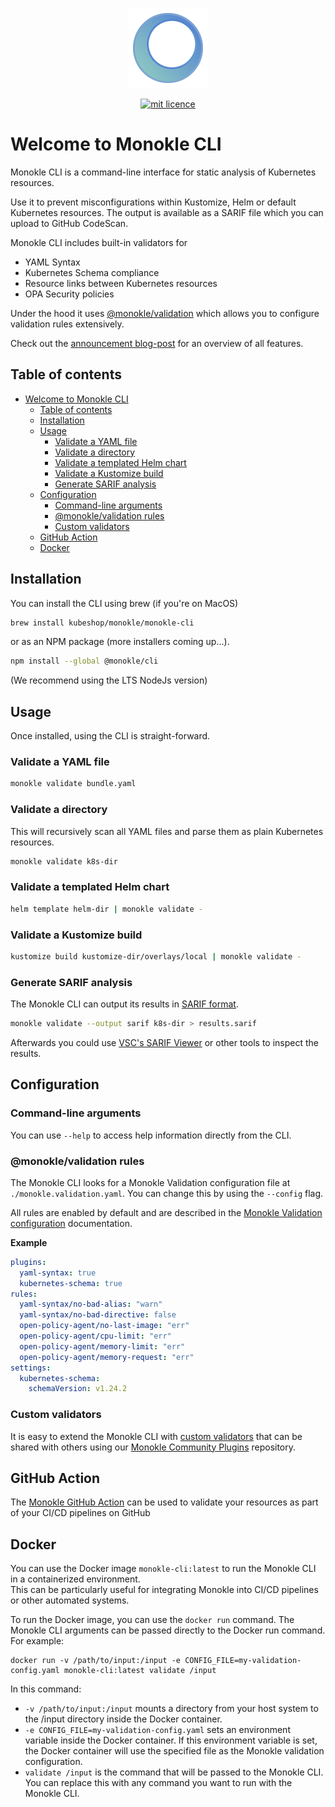 <p align="center">
  <img src="docs/images/large-icon-256.png" alt="Monokle Logo" width="128" height="128"/>
</p>

<p align="center">
  <a href="https://github.com/kubeshop/monokle-core/tree/main/packages/validation">
    <img title="mit licence" src="https://img.shields.io/badge/License-MIT-yellow.svg"/>
  </a>
</p>

# Welcome to Monokle CLI

Monokle CLI is a command-line interface for static analysis of Kubernetes resources.

Use it to prevent misconfigurations within Kustomize, Helm or default Kubernetes resources. The output is available as a SARIF file 
which you can upload to GitHub CodeScan.

Monokle CLI includes built-in validators for
- YAML Syntax
- Kubernetes Schema compliance
- Resource links between Kubernetes resources
- OPA Security policies

Under the hood it uses [@monokle/validation][monokle-validation] which allows you to configure validation rules extensively.

Check out the [announcement blog-post](https://monokle.io/blog/monokle-cli-flexible-kubernetes-yaml-validation) for an overview of all features.

## Table of contents

- [Welcome to Monokle CLI](#welcome-to-monokle-cli)
  - [Table of contents](#table-of-contents)
  - [Installation](#installation)
  - [Usage](#usage)
    - [Validate a YAML file](#validate-a-yaml-file)
    - [Validate a directory](#validate-a-directory)
    - [Validate a templated Helm chart](#validate-a-templated-helm-chart)
    - [Validate a Kustomize build](#validate-a-kustomize-build)
    - [Generate SARIF analysis](#generate-sarif-analysis)
  - [Configuration](#configuration)
    - [Command-line arguments](#command-line-arguments)
    - [@monokle/validation rules](#monoklevalidation-rules)
    - [Custom validators](#custom-validators)
  - [GitHub Action](#github-action)
  - [Docker](#docker)

## Installation

You can install the CLI using brew (if you're on MacOS) 

```bash
brew install kubeshop/monokle/monokle-cli
```

or as an NPM package (more installers coming up...).

```bash
npm install --global @monokle/cli
```

(We recommend using the LTS NodeJs version)

## Usage

Once installed, using the CLI is straight-forward.

### Validate a YAML file

```bash
monokle validate bundle.yaml
```

### Validate a directory

This will recursively scan all YAML files and parse them as plain Kubernetes resources.

```bash
monokle validate k8s-dir
```

### Validate a templated Helm chart

```bash
helm template helm-dir | monokle validate -
```

### Validate a Kustomize build

```bash
kustomize build kustomize-dir/overlays/local | monokle validate -
```

### Generate SARIF analysis

The Monokle CLI can output its results in [SARIF format](https://sarifweb.azurewebsites.net/).

```bash
monokle validate --output sarif k8s-dir > results.sarif
```

Afterwards you could use [VSC's SARIF Viewer][vsc-sarif] or other tools to inspect the results.

## Configuration

### Command-line arguments

You can use `--help` to access help information directly from the CLI.

### @monokle/validation rules

The Monokle CLI looks for a Monokle Validation configuration file 
at `./monokle.validation.yaml`. You can change this by using the `--config` flag.

All rules are enabled by default and are described in the [Monokle Validation configuration][monokle-validation-docs] documentation.

**Example**

```yaml
plugins:
  yaml-syntax: true
  kubernetes-schema: true
rules:
  yaml-syntax/no-bad-alias: "warn"
  yaml-syntax/no-bad-directive: false
  open-policy-agent/no-last-image: "err"
  open-policy-agent/cpu-limit: "err"
  open-policy-agent/memory-limit: "err"
  open-policy-agent/memory-request: "err"
settings:
  kubernetes-schema:
    schemaVersion: v1.24.2
```

### Custom validators

It is easy to extend the Monokle CLI with [custom validators][custom-validators] that can be shared with others using
our [Monokle Community Plugins][monokle-community-plugins] repository. 

## GitHub Action

The [Monokle GitHub Action](https://github.com/marketplace/actions/monokle-validation) can be used to validate your resources as part of your CI/CD pipelines
on GitHub

[custom-validators]: https://github.com/kubeshop/monokle-core/blob/main/packages/validation/docs/custom-plugins.md
[monokle-community-plugins]: https://github.com/kubeshop/monokle-community-plugins
[monokle-validation]: https://github.com/kubeshop/monokle-core/tree/main/packages/validation
[monokle-validation-docs]: https://github.com/kubeshop/monokle-core/blob/main/packages/validation/docs/configuration.md
[vsc-sarif]: https://marketplace.visualstudio.com/items?itemName=MS-SarifVSCode.sarif-viewer

## Docker

You can use the Docker image `monokle-cli:latest` to run the Monokle CLI in a containerized environment.  
This can be particularly useful for integrating Monokle into CI/CD pipelines or other automated systems.

To run the Docker image, you can use the `docker run` command. 
The Monokle CLI arguments can be passed directly to the Docker run command. 
For example:
```
docker run -v /path/to/input:/input -e CONFIG_FILE=my-validation-config.yaml monokle-cli:latest validate /input
```

In this command:
  - `-v /path/to/input:/input` mounts a directory from your host system to the /input directory inside the Docker container.
  - `-e CONFIG_FILE=my-validation-config.yaml` sets an environment variable inside the Docker container. If this environment variable is set, the Docker container will use the specified file as the Monokle validation configuration.
  - `validate /input` is the command that will be passed to the Monokle CLI. You can replace this with any command you want to run with the Monokle CLI.
